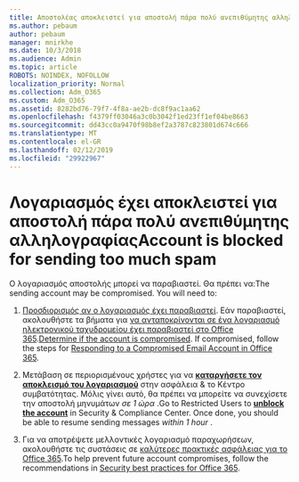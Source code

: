 ```yaml
---
title: Αποστολέας αποκλειστεί για αποστολή πάρα πολύ ανεπιθύμητης αλληλογραφίας
ms.author: pebaum
author: pebaum
manager: mnirkhe
ms.date: 10/3/2018
ms.audience: Admin
ms.topic: article
ROBOTS: NOINDEX, NOFOLLOW
localization_priority: Normal
ms.collection: Adm_O365
ms.custom: Adm_O365
ms.assetid: 8282bd76-79f7-4f8a-ae2b-dc8f9ac1aa62
ms.openlocfilehash: f4379ff03046a3c0b3042f1ed23ff1ef04be8663
ms.sourcegitcommit: dd43cc0a9470f98b8ef2a3787c823801d674c666
ms.translationtype: MT
ms.contentlocale: el-GR
ms.lasthandoff: 02/12/2019
ms.locfileid: "29922967"
---
```

# <a name="account-is-blocked-for-sending-too-much-spam"></a><span data-ttu-id="a543e-102">Λογαριασμός έχει αποκλειστεί για αποστολή πάρα πολύ ανεπιθύμητης αλληλογραφίας</span><span class="sxs-lookup"><span data-stu-id="a543e-102">Account is blocked for sending too much spam</span></span>

<span data-ttu-id="a543e-p101">Ο λογαριασμός αποστολής μπορεί να παραβιαστεί. Θα πρέπει να:</span><span class="sxs-lookup"><span data-stu-id="a543e-p101">The sending account may be compromised. You will need to:</span></span>
  
1. <span data-ttu-id="a543e-p102">[Προσδιορισμός αν ο λογαριασμός έχει παραβιαστεί](https://support.microsoft.com/help/2551603/how-to-determine-whether-your-office-365-account-has-been-compromised). Εάν παραβιαστεί, ακολουθήστε τα βήματα για [να ανταποκρίνονται σε ένα λογαριασμό ηλεκτρονικού ταχυδρομείου έχει παραβιαστεί στο Office 365](https://docs.microsoft.com/office365/securitycompliance/responding-to-a-compromised-email-account).</span><span class="sxs-lookup"><span data-stu-id="a543e-p102">[Determine if the account is compromised](https://support.microsoft.com/help/2551603/how-to-determine-whether-your-office-365-account-has-been-compromised). If compromised, follow the steps for [Responding to a Compromised Email Account in Office 365](https://docs.microsoft.com/office365/securitycompliance/responding-to-a-compromised-email-account).</span></span>
    
2. <span data-ttu-id="a543e-p103">Μετάβαση σε περιορισμένους χρήστες για να **[καταργήσετε τον αποκλεισμό του λογαριασμού](https://protection.office.com/?hash=/restrictedusers)** στην ασφάλεια &amp; το Κέντρο συμβατότητας. Μόλις γίνει αυτό, θα πρέπει να μπορείτε να συνεχίσετε την αποστολή μηνυμάτων *σε 1 ώρα* .</span><span class="sxs-lookup"><span data-stu-id="a543e-p103">Go to Restricted Users to **[unblock the account](https://protection.office.com/?hash=/restrictedusers)** in Security &amp; Compliance Center. Once done, you should be able to resume sending messages  *within 1 hour*  .</span></span> 
    
3. <span data-ttu-id="a543e-109">Για να αποτρέψετε μελλοντικές λογαριασμό παραχωρήσεων, ακολουθήστε τις συστάσεις σε [καλύτερες πρακτικές ασφάλειας για το Office 365](https://support.office.com/article/9295e396-e53d-49b9-ae9b-0b5828cdedc3.aspx).</span><span class="sxs-lookup"><span data-stu-id="a543e-109">To help prevent future account compromises, follow the recommendations in [Security best practices for Office 365](https://support.office.com/article/9295e396-e53d-49b9-ae9b-0b5828cdedc3.aspx).</span></span>
  

